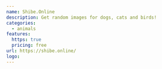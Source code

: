```yaml
---
name: Shibe.Online
description: Get random images for dogs, cats and birds!
categories:
  - animals
features:
  https: true
  pricing: free
url: https://shibe.online/
logo:
---
```

